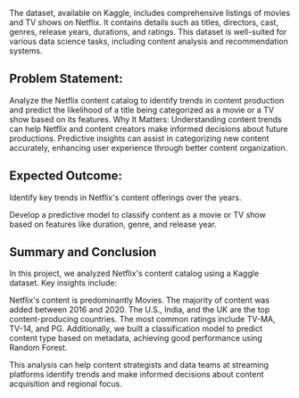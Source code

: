 The dataset, available on Kaggle, includes comprehensive listings of movies and TV shows on Netflix. It contains details such as titles, directors, cast, genres, release years, durations, and ratings. This dataset is well-suited for various data science tasks, including content analysis and recommendation systems.

## Problem Statement:
Analyze the Netflix content catalog to identify trends in content production and predict the likelihood of a title being categorized as a movie or a TV show based on its features.​
Why It Matters:
Understanding content trends can help Netflix and content creators make informed decisions about future productions. Predictive insights can assist in categorizing new content accurately, enhancing user experience through better content organization.​

## Expected Outcome:

Identify key trends in Netflix's content offerings over the years.

Develop a predictive model to classify content as a movie or TV show based on features like duration, genre, and release year.

## Summary and Conclusion
In this project, we analyzed Netflix's content catalog using a Kaggle dataset. Key insights include:

Netflix's content is predominantly Movies.
The majority of content was added between 2016 and 2020.
The U.S., India, and the UK are the top content-producing countries.
The most common ratings include TV-MA, TV-14, and PG.
Additionally, we built a classification model to predict content type based on metadata, achieving good performance using Random Forest.

This analysis can help content strategists and data teams at streaming platforms identify trends and make informed decisions about content acquisition and regional focus.
